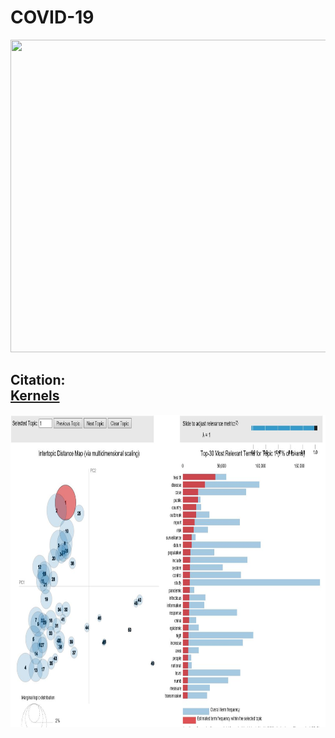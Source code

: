 # COVID-19
<p> 
  <img width="1000" height="500" src="https://images.idgesg.net/images/article/2020/03/coronavirus_lab-research_analytics_by-da-kuk-getty-100835287-large.jpg">
</p>

Citation:   
[Kernels](https://www.kaggle.com/allen-institute-for-ai/CORD-19-research-challenge/kernels)
---  
<p align="center"> 
  <img width="1000" height="500" src="pyLDAvis.JPG">
</p>
